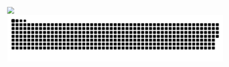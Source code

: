 <picture>
  <source
    srcset="https://github-readme-stats.vercel.app/api?username=kevinxft&show_icons=true&theme=dark"
    media="(prefers-color-scheme: dark)"
  />
  <source
    srcset="https://github-readme-stats.vercel.app/api?username=kevinxft&show_icons=true"
    media="(prefers-color-scheme: light), (prefers-color-scheme: no-preference)"
  />
  <img src="https://github-readme-stats.vercel.app/api?username=kevinxft&show_icons=true" />
</picture>

<picture>
  <source media="(prefers-color-scheme: dark)" srcset="https://raw.githubusercontent.com/lxfriday/lxfriday/output/github-contribution-grid-snake-dark.svg">
  <source media="(prefers-color-scheme: light)" srcset="https://raw.githubusercontent.com/lxfriday/lxfriday/output/github-contribution-grid-snake.svg">
  <img alt="github contribution grid snake animation" src="https://raw.githubusercontent.com/lxfriday/lxfriday/output/github-contribution-grid-snake.svg">
</picture>